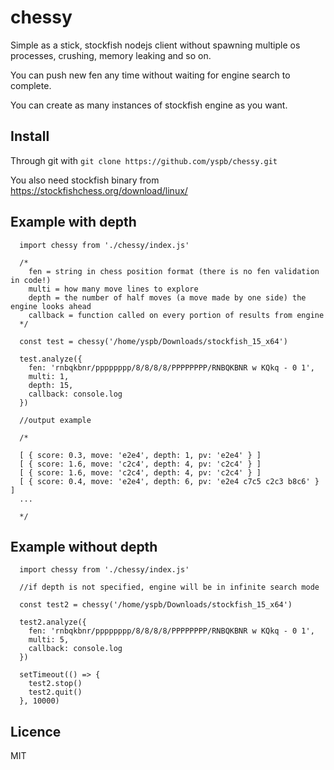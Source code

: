 # chessy

Simple as a stick, stockfish nodejs client without spawning multiple os processes, crushing, memory leaking and so on.<br>

You can push new fen any time without waiting for engine search to complete.<br>

You can create as many instances of stockfish engine as you want.<br>

Install
-------------------------

Through git with `git clone https://github.com/yspb/chessy.git`<br>

You also need stockfish binary from https://stockfishchess.org/download/linux/

Example with depth
-------------------------

      import chessy from './chessy/index.js'

      /*
        fen = string in chess position format (there is no fen validation in code!)
        multi = how many move lines to explore
        depth = the number of half moves (a move made by one side) the engine looks ahead
        callback = function called on every portion of results from engine
      */

      const test = chessy('/home/yspb/Downloads/stockfish_15_x64')
      
      test.analyze({ 
        fen: 'rnbqkbnr/pppppppp/8/8/8/8/PPPPPPPP/RNBQKBNR w KQkq - 0 1',
        multi: 1,
        depth: 15,
        callback: console.log
      })
      
      //output example
      
      /*
      
      [ { score: 0.3, move: 'e2e4', depth: 1, pv: 'e2e4' } ]
      [ { score: 1.6, move: 'c2c4', depth: 4, pv: 'c2c4' } ]
      [ { score: 1.6, move: 'c2c4', depth: 4, pv: 'c2c4' } ]
      [ { score: 0.4, move: 'e2e4', depth: 6, pv: 'e2e4 c7c5 c2c3 b8c6' } ]
      ...
      
      */

Example without depth
-------------------------

      import chessy from './chessy/index.js'

      //if depth is not specified, engine will be in infinite search mode
      
      const test2 = chessy('/home/yspb/Downloads/stockfish_15_x64')
      
      test2.analyze({ 
        fen: 'rnbqkbnr/pppppppp/8/8/8/8/PPPPPPPP/RNBQKBNR w KQkq - 0 1',
        multi: 5,
        callback: console.log
      })
      
      setTimeout(() => {
        test2.stop()
        test2.quit()
      }, 10000)

Licence
-------------------------
MIT
